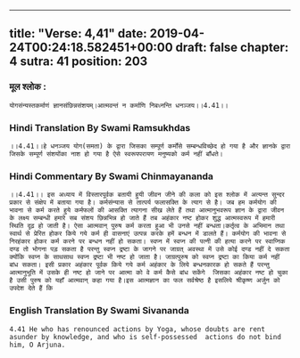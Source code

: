 
---
title: "Verse: 4,41"
date: 2019-04-24T00:24:18.582451+00:00
draft: false
chapter: 4
sutra: 41
position: 203
---
### मूल श्लोक :
```
योगसंन्यस्तकर्माणं ज्ञानसंछिन्नसंशयम्।आत्मवन्तं न कर्माणि निबध्नन्ति धनञ्जय।।4.41।।

```

### Hindi Translation By Swami Ramsukhdas
```
।।4.41।।हे धनञ्जय योग(समता) के द्वारा जिसका सम्पूर्ण कर्मोंसे सम्बन्धविच्छेद हो गया है और ज्ञानके द्वारा जिसके सम्पूर्ण संशयोंका नाश हो गया है ऐसे स्वरूपपरायण मनुष्यको कर्म नहीं बाँधते।

```

### Hindi Commentary By Swami Chinmayananda
```
।।4.41।। इस अध्याय में विस्तारपूर्वक बतायी हुयी जीवन जीने की कला को इस श्लोक में अत्यन्त सुन्दर प्रकार से संक्षेप में बताया गया है। कर्मसंन्यास से तात्पर्य फलासक्ति के त्याग से है। जब हम कर्मयोग की भावना से कर्म करते हुये कर्मफलों की आसक्ति त्यागना सीख लेते हैं तथा आत्मानुभवरूप ज्ञान के द्वारा जीवन के लक्ष्य सम्बन्धी हमारे सब संशय छिन्नभिन्न हो जाते हैं तब अहंकार नष्ट होकर शुद्ध आत्मस्वरूप में हमारी स्थिति दृढ़ हो जाती है। ऐसा आत्मवान् पुरुष कर्म करता हुआ भी उनसे नहीं बन्धता।कर्तृत्व के अभिमान तथा स्वार्थ से प्रेरित होकर किये गये कर्म ही वासनाएं उत्पन्न करके हमें बन्धन में डालते हैं। कर्मयोग की भावना से निरहंकार होकर कर्म करने पर बन्धन नहीं हो सकता। स्वप्न में स्वप्न की पत्नी की हत्या करने पर स्वाप्निक दण्ड तो भोगना पड़ सकता है परन्तु स्वप्न द्रष्टा के जागने पर जाग्रत् अवस्था में उसे कोई दण्ड नहीं दे सकता क्योंकि स्वप्न के साथसाथ स्वप्न द्रष्टा भी नष्ट हो जाता है। जाग्रत्पुरुष को स्वप्न द्रष्टा का किया कर्म नहीं बांध सकता। इसी प्रकार अहंकार पूर्वक किये गये कर्म अहंकार के लिये बन्धनकारक हो सकते हैं परन्तु आत्मानुभूति में उसके ही नष्ट हो जाने पर आत्मा को वे कर्म कैसे बांध सकेंगे  जिसका अहंकार नष्ट हो चुका है उसी पुरुष को यहाँ आत्मवान् कहा गया है।इस आत्मज्ञान का फल सर्वश्रेष्ठ है इसलिये श्रीकृष्ण अर्जुन को उपदेश देते हैं कि

```

### English Translation By Swami  Sivananda
```
4.41 He who has renounced actions by Yoga, whose doubts are rent asunder by knowledge, and who is self-possessed  actions do not bind him, O Arjuna.

```

